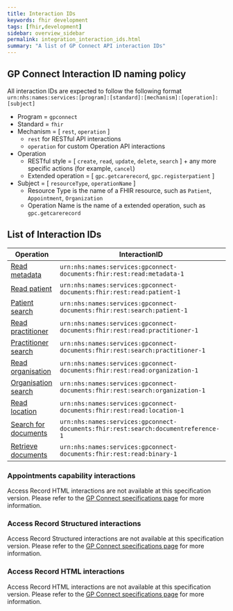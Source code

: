```yaml
---
title: Interaction IDs
keywords: fhir development
tags: [fhir,development]
sidebar: overview_sidebar
permalink: integration_interaction_ids.html
summary: "A list of GP Connect API interaction IDs"
---
```


## GP Connect Interaction ID naming policy ##

All interaction IDs are expected to follow the following format `urn:nhs:names:services:[program]:[standard]:[mechanism]:[operation]:[subject]`

- Program = `gpconnect`
- Standard = `fhir`
- Mechanism = [ `rest`, `operation` ]
	- `rest` for RESTful API interactions
	- `operation` for custom Operation API interactions
- Operation
	- RESTful style = [ `create`, `read`, `update`, `delete`, `search` ] + any more specific actions (for example, `cancel`)
	- Extended operation = [ `gpc.getcarerecord`, `gpc.registerpatient` ]
- Subject = [ `resourceType`, `operationName` ]
	- Resource Type is the name of a FHIR resource, such as `Patient`, `Appointment`, `Organization`
	- Operation Name is the name of a extended operation, such as `gpc.getcarerecord`

## List of Interaction IDs ##

| Operation                 | InteractionID             |
|---------------------------|---------------------------|
| [Read metadata](foundations_use_case_get_the_fhir_capability_statement.html) | `urn:nhs:names:services:gpconnect-documents:fhir:rest:read:metadata-1` |
| [Read patient](foundations_use_case_read_a_patient.html) | `urn:nhs:names:services:gpconnect-documents:fhir:rest:read:patient-1` |
| [Patient search](foundations_use_case_find_a_patient.html) | `urn:nhs:names:services:gpconnect-documents:fhir:rest:search:patient-1` |
| [Read practitioner](foundations_use_case_read_a_practitioner.html) | `urn:nhs:names:services:gpconnect-documents:fhir:rest:read:practitioner-1` |
| [Practitioner search](foundations_use_case_find_a_practitioner.html) | `urn:nhs:names:services:gpconnect-documents:fhir:rest:search:practitioner-1` |
| [Read organisation](foundations_use_case_read_an_organisation.html) | `urn:nhs:names:services:gpconnect-documents:fhir:rest:read:organization-1` |
| [Organisation search](foundations_use_case_find_an_organisation.html) | `urn:nhs:names:services:gpconnect-documents:fhir:rest:search:organization-1` |
| [Read location](foundations_use_case_read_a_location.html) | `urn:nhs:names:services:gpconnect-documents:fhir:rest:read:location-1` |
| [Search for documents](accessrecord_documents_development_retrieve_patient_documents.html) | `urn:nhs:names:services:gpconnect-documents:fhir:rest:search:documentreference-1` |
| [Retrieve documents](accessrecord_documents_development_search_patient_documents.html)          | `urn:nhs:names:services:gpconnect-documents:fhir:rest:read:binary-1` |


### Appointments capability interactions ###

Access Record HTML interactions are not available at this specification version. Please refer to the [GP Connect specifications page](https://developer.nhs.uk/gp-connect-specification-versions/) for more information.

### Access Record Structured interactions ###

Access Record Structured interactions are not available at this specification version. Please refer to the [GP Connect specifications page](https://developer.nhs.uk/gp-connect-specification-versions/) for more information.

### Access Record HTML interactions ###

Access Record HTML interactions are not available at this specification version. Please refer to the [GP Connect specifications page](https://developer.nhs.uk/gp-connect-specification-versions/) for more information.
